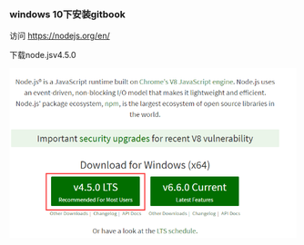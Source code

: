 ### **windows 10下安装gitbook**

访问 [https:\/\/nodejs.org\/en\/](https://nodejs.org/en/)

下载node.jsv4.5.0

![](/assets/QQ截图20160920143514.png)

